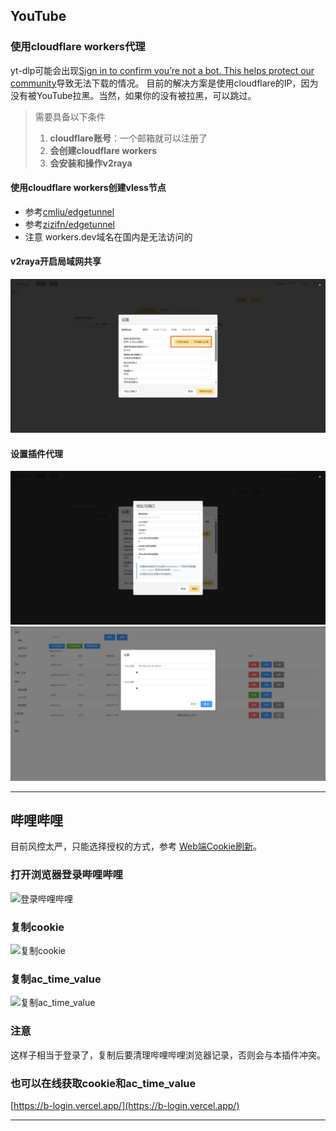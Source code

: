 ## YouTube
### 使用cloudflare workers代理
yt-dlp可能会出现[Sign in to confirm you’re not a bot. This helps protect our community](https://github.com/yt-dlp/yt-dlp/issues/10128)导致无法下载的情况。
目前的解决方案是使用cloudflare的IP，因为没有被YouTube拉黑。当然，如果你的没有被拉黑，可以跳过。
> 需要具备以下条件
>
> 1. **cloudflare账号**：一个邮箱就可以注册了
> 2. **会创建cloudflare workers**
> 3. **会安装和操作v2raya**

#### 使用cloudflare workers创建vless节点
- 参考[cmliu/edgetunnel](https://github.com/cmliu/edgetunnel)
- 参考[zizifn/edgetunnel](https://github.com/zizifn/edgetunnel)
- 注意 workers.dev域名在国内是无法访问的

#### v2raya开启局域网共享
![局域网共享](./images/intranet-sharing.png)

#### 设置插件代理
![共享端口](./images/intranet-sharing-2.png)
![插件代理设置](./images/plugin-proxy-settting.png)

---

## 哔哩哔哩
目前风控太严，只能选择授权的方式，参考 [Web端Cookie刷新](https://socialsisteryi.github.io/bilibili-API-collect/docs/login/cookie_refresh.html)。
### 打开浏览器登录哔哩哔哩

![登录哔哩哔哩](../images/b-login.png)

### 复制cookie

![复制cookie](../images/b-cookie.png)

### 复制ac_time_value

![复制ac_time_value](../images/ac_time_value.png)

### 注意

这样子相当于登录了，复制后要清理哔哩哔哩浏览器记录，否则会与本插件冲突。

### 也可以在线获取cookie和ac_time_value
[https://b-login.vercel.app/](https://b-login.vercel.app/)

---





